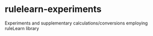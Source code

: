 # rulelearn-experiments
Experiments and supplementary calculations/conversions employing ruleLearn library
